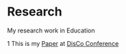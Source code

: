 # Research
My research work in Education

1  This is my [Paper](https://github.com/mgutu/Research/blob/master/MOOC_DisCo_Conference2018_Paper.pdf) at [DisCo Conference](http://disconference.eu/en/about-the-conference/)
